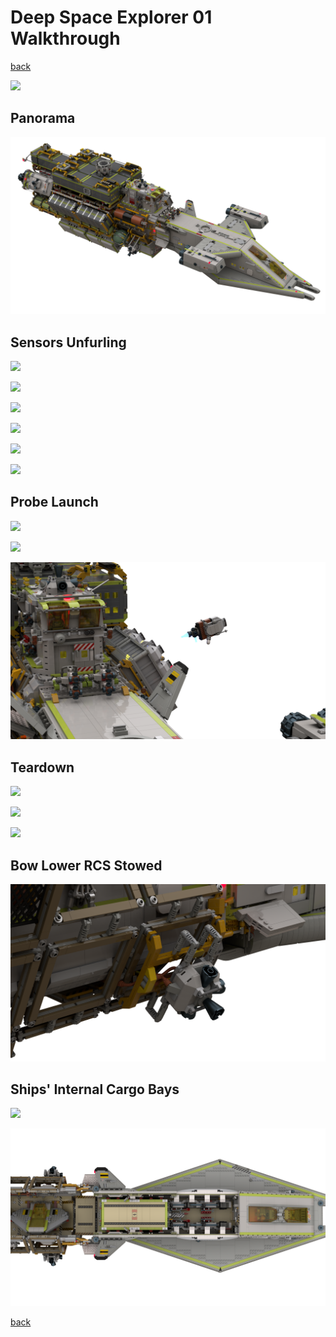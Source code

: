 # Deep Space Explorer 01 Walkthrough


[back](../README.md)

![](teardown-left-front.png)

## Panorama
![](dse-01_01.png)

## Sensors Unfurling 
![](dse-01_02.png)

<!--
Engine Antennas x2:
1. rotate out 45
2. rotate out 90
3. rotate out 135
4. rotate up 45

Petal Antenna:
1. arm negative -> 45, petal level
2. arm -> 90, petal level
3. petal opens
4. petal -> 45
5. base rotate 45

Radar x2:
1. arm -> 45
2. arm -> 90
3. radar -> 45
4. base rotate 45

Camera:
1. arm negative -> level, camera level
2. arm -> 45, camera level
3. camera arms straighten
4. camera -> 45
5. base rotate 45

Gas Collectors x2:
1. arm -> 27, collector level
2. arm -> 54, collector level
3. arm -> 81, collector level
4. arm -> 108, collector level
5. arm -> 135, collector level
-->
![](dse-01_03.png)

![](dse-01_04.png)

![](dse-01_05.png)

![](dse-01_06.png)

![](dse-01_07.png)

## Probe Launch
<!--
1. Zoom in
2. Ejection
3. Unfold and ignition
-->
![](dse-01_08.png)

![](dse-01_09.png)

![](dse-01_10.png)

## Teardown
<!--
1. Hide everything attached to top modules
2. Hide top modules
4. Hide all containers and adapters
-->
![](dse-01_11.png)

![](dse-01_12.png)

![](dse-01_13.png)

## Bow Lower RCS Stowed
![](dse-01_14.png)

## Ships' Internal Cargo Bays
![](dse-01_15.png)

![](dse-01_16.png)

[back](../README.md)